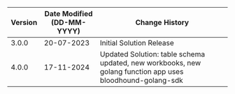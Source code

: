 | **Version** | **Date Modified (DD-MM-YYYY)** | **Change History**                          |
|-------------|--------------------------------|---------------------------------------------|
| 3.0.0       | 20-07-2023                     | Initial Solution Release                    |
| 4.0.0       | 17-11-2024                     | Updated Solution: table schema updated, new workbooks, new golang function app uses bloodhound-golang-sdk |
